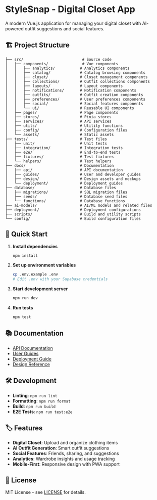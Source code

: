 # StyleSnap - Digital Closet App

A modern Vue.js application for managing your digital closet with AI-powered outfit suggestions and social features.

## 🏗️ Project Structure

```
├── src/                          # Source code
│   ├── components/               # Vue components
│   │   ├── analytics/           # Analytics components
│   │   ├── catalog/             # Catalog browsing components
│   │   ├── closet/              # Closet management components
│   │   ├── collections/         # Outfit collections components
│   │   ├── layouts/             # Layout components
│   │   ├── notifications/       # Notification components
│   │   ├── outfits/             # Outfit creation components
│   │   ├── preferences/         # User preferences components
│   │   ├── social/              # Social features components
│   │   └── ui/                  # Reusable UI components
│   ├── pages/                   # Page components
│   ├── stores/                  # Pinia stores
│   ├── services/                # API services
│   ├── utils/                   # Utility functions
│   ├── config/                  # Configuration files
│   └── assets/                  # Static assets
├── tests/                       # Test files
│   ├── unit/                    # Unit tests
│   ├── integration/             # Integration tests
│   ├── e2e/                     # End-to-end tests
│   ├── fixtures/                # Test fixtures
│   └── helpers/                 # Test helpers
├── docs/                        # Documentation
│   ├── api/                     # API documentation
│   ├── guides/                  # User and developer guides
│   ├── design/                  # Design assets and mockups
│   └── deployment/              # Deployment guides
├── database/                    # Database files
│   ├── migrations/              # SQL migration files
│   ├── seeds/                   # Database seed files
│   └── functions/               # Database functions
├── ai-models/                   # AI/ML models and related files
├── deployment/                  # Deployment configurations
├── scripts/                     # Build and utility scripts
└── config/                      # Build configuration files
```

## 🚀 Quick Start

1. **Install dependencies**
   ```bash
   npm install
   ```

2. **Set up environment variables**
   ```bash
   cp .env.example .env
   # Edit .env with your Supabase credentials
   ```

3. **Start development server**
   ```bash
   npm run dev
   ```

4. **Run tests**
   ```bash
   npm test
   ```

## 📚 Documentation

- [API Documentation](docs/api/)
- [User Guides](docs/guides/)
- [Deployment Guide](docs/deployment/)
- [Design Reference](docs/design/)

## 🛠️ Development

- **Linting**: `npm run lint`
- **Formatting**: `npm run format`
- **Build**: `npm run build`
- **E2E Tests**: `npm run test:e2e`

## 🏷️ Features

- **Digital Closet**: Upload and organize clothing items
- **AI Outfit Generation**: Smart outfit suggestions
- **Social Features**: Friends, sharing, and suggestions
- **Analytics**: Wardrobe insights and usage tracking
- **Mobile-First**: Responsive design with PWA support

## 📄 License

MIT License - see [LICENSE](LICENSE) for details.